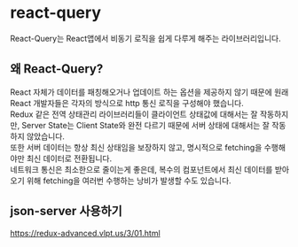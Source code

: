 # react-query

React-Query는 React앱에서 비동기 로직을 쉽게 다루게 해주는 라이브러리입니다.

 ## 왜 React-Query?
 React 자체가 데이터를 패칭해오거나 업데이트 하는 옵션을 제공하지 않기 때문에 원래 React 개발자들은 각자의 방식으로 http 통신 로직을 구성해야 했습니다. <br>
 Redux 같은 전역 상태관리 라이브러리들이 클라이언트 상태값에 대해서는 잘 작동하지만,
 Server State는 Client State와 완전 다르기 때문에 서버 상태에 대해서는 잘 작동하지 않았습니다. <br>
 또한 서버 데이터는 항상 최신 상태임을 보장하지 않고, 명시적으로 fetching을 수행해야만 최신 데이터로 전환됩니다. <br>
 네트워크 통신은 최소한으로 줄이는게 좋은데, 복수의 컴포넌트에서 최신 데이터를 받아오기 위해 fetching을 여러번 수행하는 낭비가 발생할 수도 있습니다.

## json-server 사용하기
https://redux-advanced.vlpt.us/3/01.html 
